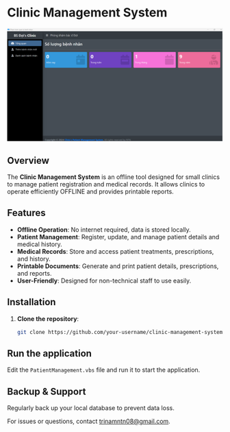 # Clinic Management System

![Introduction](./Intro.png)

## Overview

The **Clinic Management System** is an offline tool designed for small clinics to manage patient registration and medical records. 
It allows clinics to operate efficiently OFFLINE and provides printable reports.

## Features

- **Offline Operation**: No internet required, data is stored locally.
- **Patient Management**: Register, update, and manage patient details and medical history.
- **Medical Records**: Store and access patient treatments, prescriptions, and history.
- **Printable Documents**: Generate and print patient details, prescriptions, and reports.
- **User-Friendly**: Designed for non-technical staff to use easily.

## Installation

1. **Clone the repository**:
   ```bash
   git clone https://github.com/your-username/clinic-management-system.git

## Run the application

Edit the `PatientManagement.vbs` file and run it to start the application.

## Backup & Support

Regularly back up your local database to prevent data loss.

For issues or questions, contact [trinamntn08@gmail.com](mailto:trinamntn08@gmail.com).
